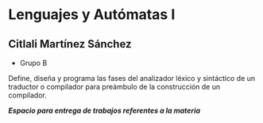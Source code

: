 # Lenguajes y Autómatas I #

## Citlali Martínez Sánchez ##
- Grupo B

Define, diseña y programa las fases del analizador léxico y sintáctico de un traductor o compilador para preámbulo de la construcción de un compilador.

***Espacio para entrega de trabajos referentes a la materia***


